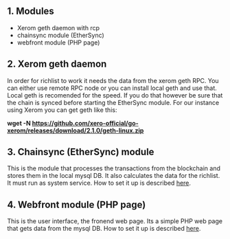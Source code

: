 ## 1. Modules

- Xerom geth daemon with rcp
- chainsync module (EtherSync)
- webfront module (PHP page)

## 2. Xerom geth daemon

In order for richlist to work it needs the data from the xerom geth RPC. You can either use remote RPC node or you can install local geth and use that. Local geth is recomended for the speed. If you do that however be sure that the chain is synced before starting the EtherSync module. For our instance using Xerom you can get geth like this:

**wget -N https://github.com/xero-official/go-xerom/releases/download/2.1.0/geth-linux.zip**

## 3. Chainsync (EtherSync) module

This is the module that processes the transactions from the blockchain and stores them in the local mysql DB. It also calculates the data for the richlist. It must run as system service. How to set it up is described [here](https://github.com/def670/Xerom-richlist/blob/master/richlist/chainsync/).

## 4. Webfront module (PHP page)

This is the user interface, the fronend web page. Its a simple PHP web page that gets data from the mysql DB. How to set it up is described [here](https://github.com/def670/Xerom-richlist/tree/master/richlist/webfront).
